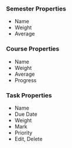 ### Semester Properties

- Name
- Weight
- Average

### Course Properties

- Name
- Weight
- Average
- Progress

### Task Properties

- Name
- Due Date
- Weight
- Mark
- Priority
- Edit, Delete
